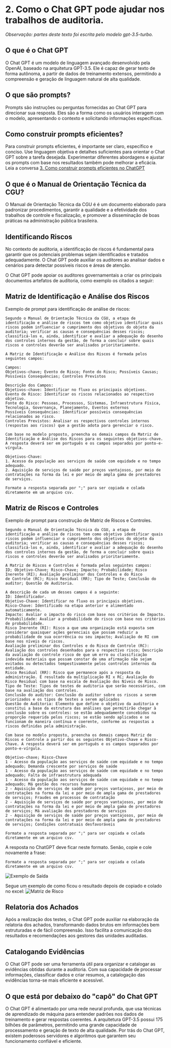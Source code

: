# 2. Como o Chat GPT pode ajudar nos trabalhos de auditoria.

*Observação: partes deste texto foi escrita pelo modelo gpt-3.5-turbo.*

## O que é o Chat GPT

O Chat GPT é um modelo de linguagem avançado desenvolvido pela OpenAI, baseado na arquitetura GPT-3.5. Ele é capaz de gerar texto de forma autônoma, a partir de dados de treinamento extensos, permitindo a compreensão e geração de linguagem natural de alta qualidade.

## O que são prompts?

Prompts são instruções ou perguntas fornecidas ao Chat GPT para direcionar sua resposta. Eles são a forma como os usuários interagem com o modelo, apresentando o contexto e solicitando informações específicas.

## Como construir prompts eficientes?

Para construir prompts eficientes, é importante ser claro, específico e conciso. Use linguagem objetiva e detalhes suficientes para orientar o Chat GPT sobre a tarefa desejada. Experimentar diferentes abordagens e ajustar os prompts com base nos resultados também pode melhorar a eficácia. Leia a conversa [3. Como construir prompts eficientes no ChatGPT ](conversa003-prompts-eficientes.md)

## O que é o Manual de Orientação Técnica da CGU?
O Manual de Orientação Técnica da CGU é é um documento elaborado para padronizar procedimentos, garantir a qualidade e a efetividade dos trabalhos de controle e fiscalização, e promover a disseminação de boas práticas na administração pública brasileira.

## Identificando Riscos

No contexto de auditoria, a identificação de riscos é fundamental para garantir que os potenciais problemas sejam identificados e tratados adequadamente. O Chat GPT pode auxiliar os auditores ao analisar dados e cenários para detectar possíveis riscos e áreas de atenção.

O Chat GPT pode apoiar os auditores governamentais a criar os principais documentos artefatos de auditoria, como exemplo os citados a seguir:

## Matriz de Identificação e Análise dos Riscos

Exemplo de prompt para identificação de análise de riscos:

```
Segundo o Manual de Orientação Técnica da CGU, a etapa de identificação e análise de riscos tem como objetivo identificar quais riscos podem influenciar o cumprimento dos objetivos do objeto da auditoria; verificar as causas e consequências desses riscos; classificá-los e, ainda, identificar e avaliar a adequação do desenho dos controles internos da gestão, de forma a concluir sobre quais riscos e controles deverão ser analisados prioritariamente.

A Matriz de Identificação e Análise dos Riscos é formada pelos seguintes campos:

Campos:
Objetivos-chave; Evento de Risco; Fonte do Risco; Possíveis Causas; Possíveis Consequências; Controles Previstos

Descrição dos Campos:
Objetivos-chave: Identificar no fluxo os principais objetivos.
Evento de Risco: Identificar os riscos relacionados ao respectivo objetivo.
Fonte do Risco: Pessoas, Processos, Sistemas, Infraestrutura Física, Tecnologia, Governança, Planejamento, Eventos externos
Possíveis Consequências: Identificar possíveis consequências relacionados ao risco.
Controles Previstos: Analisar os respectivos controles internos (respostas aos riscos) que a gestão adota para gerenciar o risco.

Com base no modelo proposto, preencha os demais campos da Matriz de Identificação e Análise dos Riscos para os seguintes objetivos-chave. A resposta deverá ser em português e os campos separados por ponto-e-vírgula. 

Objetivos-Chave:
1. Acesso da população aos serviços de saúde com equidade e no tempo adequado.
2. Aquisição de serviços de saúde por preços vantajosos, por meio de contratações na forma da lei e por meio de ampla gama de prestadores de serviços.

Formate a resposta separada por ";" para ser copiada e colada diretamente em um arquivo csv.
```


## Matriz de Riscos e Controles

Exemplo de prompt para construção de Matriz de Riscos e Controles.

```
Segundo o Manual de Orientação Técnica da CGU, a etapa de identificação e análise de riscos tem como objetivo identificar quais riscos podem influenciar o cumprimento dos objetivos do objeto da auditoria; verificar as causas e consequências desses riscos; classificá-los e, ainda, identificar e avaliar a adequação do desenho dos controles internos da gestão, de forma a concluir sobre quais riscos e controles deverão ser analisados prioritariamente.

A Matriz de Riscos e Controles é formada pelos seguintes campos:
ID; Objetivo-Chave; Risco-Chave; Impacto; Probabilidade; Risco Inerente (RI); Avaliação preliminar dos Controles e do Risco
de Controle (RC); Risco Residual (RR); Tipo de Teste; Conclusão do auditor; Questão de Auditoria.

A descrição de cada um desses campos é a seguinte:
ID: Identificador.
Objetivo-Chave: Identificar no fluxo os principais objetivos.
Risco-Chave: Identificado na etapa anterior e alimentado automaticamente.
Impacto: Avaliar o impacto do risco com base nos critérios de Impacto.
Probabilidade: Avaliar a probabilidade do risco com base nos critérios de probabilidade.
Risco Inerente (RI): Risco a que uma organização está exposta sem considerar quaisquer ações gerenciais que possam reduzir a probabilidade de sua ocorrência ou seu impacto; Avaliação de RI com base nos níveis de riscos.
Avaliação preliminar dos Controles e do Risco de Controle (RC): Avaliação dos controles desenhados para o respectivo risco; Descrição da avaliação do controle risco de que um erro ou classificação indevida materiais que possam constar de uma afirmação não sejam evitados ou detectados tempestivamente pelos controles internos da entidade.
Risco Residual (RR): Risco que permanece após a resposta da administração. É resultado da multiplicação RI x RC; Avaliação do Risco Residual com base na escala de Avaliação dos Níveis de Risco.
Tipo de Teste: Tipos de testes de auditoria que serão necessários, com base na avaliação dos controles.
Conclusão do auditor: Conclusão do auditor sobre os riscos a serem priorizados e os tipos de testes a serem aplicados
Questão de Auditoria: Elemento que define o objetivo da auditoria e constitui a base da estrutura das análises que permitirão chegar à conclusão sobre os controles: se estão adequadamente concebidos na proporção requerida pelos riscos; se estão sendo aplicados e se funcionam de maneira contínua e coerente, conforme as respostas a riscos definidas pela administração.

Com base no modelo proposto, preencha os demais campos Matriz de Riscos e Controle a partir dos os seguintes Objetivo-Chave e Risco-Chave. A resposta deverá ser em português e os campos separados por ponto-e-vírgula.

Objetivo-chave; Risco-Chave
1 - Acesso da população aos serviços de saúde com equidade e no tempo adequado;	Demanda crescente por serviços de saúde
1 - Acesso da população aos serviços de saúde com equidade e no tempo adequado;	Falta de infraestrutura adequada
1 - Acesso da população aos serviços de saúde com equidade e no tempo adequado;	Má gestão dos recursos humanos
2 - Aquisição de serviços de saúde por preços vantajosos, por meio de contratações na forma da lei e por meio de ampla gama de prestadores de serviços;	Fraudes em processos de contratação
2 - Aquisição de serviços de saúde por preços vantajosos, por meio de contratações na forma da lei e por meio de ampla gama de prestadores de serviços;	Má avaliação dos prestadores de serviços
2 - Aquisição de serviços de saúde por preços vantajosos, por meio de contratações na forma da lei e por meio de ampla gama de prestadores de serviços;	Condições contratuais desfavoráveis

Formate a resposta separada por ";" para ser copiada e colada diretamente em um arquivo csv.
```

A resposta no ChatGPT deve ficar neste formato. Senão, copie e cole novamente a frase:

`Formate a resposta separada por ";" para ser copiada e colada diretamente em um arquivo csv.`

![Exemplo de Saída](imagens/captura-chat-gpt.png)


Segue um exemplo de como ficou o resultado depois de copiado e colado no excel:
![Matriz de Risco](imagens/matriz-de-risco.png)


## Relatoria dos Achados

Após a realização dos testes, o Chat GPT pode auxiliar na elaboração da relatoria dos achados, transformando dados brutos em informações bem estruturadas e de fácil compreensão. Isso facilita a comunicação dos resultados e recomendações aos gestores das unidades auditadas.

## Catalogando Evidências

O Chat GPT pode ser uma ferramenta útil para organizar e catalogar as evidências obtidas durante a auditoria. Com sua capacidade de processar informações, classificar dados e criar resumos, a catalogação das evidências torna-se mais eficiente e acessível.

## O que está por debaixo do "capô" do Chat GPT

O Chat GPT é alimentado por uma rede neural profunda, que usa técnicas de aprendizado de máquina para entender padrões nos dados de treinamento e gerar respostas coerentes. A arquitetura GPT-3.5 possui 175 bilhões de parâmetros, permitindo uma grande capacidade de processamento e geração de texto de alta qualidade. Por trás do Chat GPT, existem poderosos servidores e algoritmos que garantem seu funcionamento confiável e eficiente.
